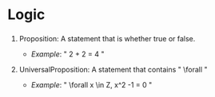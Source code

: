 # Logic

### 

1. Proposition: A statement that is whether true or false.
    - *Example*: " 2 + 2 = 4 "

2. UniversalProposition: A statement that contains " \forall "
    - *Example*: " \forall x \in Z, x^2 -1 = 0 " 